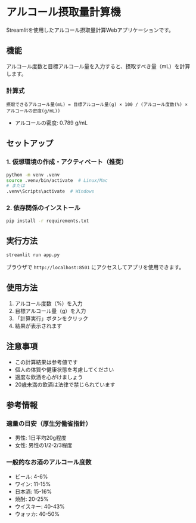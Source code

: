 # アルコール摂取量計算機

Streamlitを使用したアルコール摂取量計算Webアプリケーションです。

## 機能

アルコール度数と目標アルコール量を入力すると、摂取すべき量（mL）を計算します。

### 計算式

```
摂取できるアルコール量(mL) = 目標アルコール量(g) × 100 / (アルコール度数(%) × アルコールの密度(g/mL))
```

- アルコールの密度: 0.789 g/mL

## セットアップ

### 1. 仮想環境の作成・アクティベート（推奨）

```bash
python -m venv .venv
source .venv/bin/activate  # Linux/Mac
# または
.venv\Scripts\activate  # Windows
```

### 2. 依存関係のインストール

```bash
pip install -r requirements.txt
```

## 実行方法

```bash
streamlit run app.py
```

ブラウザで `http://localhost:8501` にアクセスしてアプリを使用できます。

## 使用方法

1. アルコール度数（%）を入力
2. 目標アルコール量（g）を入力
3. 「計算実行」ボタンをクリック
4. 結果が表示されます

## 注意事項

- この計算結果は参考値です
- 個人の体質や健康状態を考慮してください
- 適度な飲酒を心がけましょう
- 20歳未満の飲酒は法律で禁じられています

## 参考情報

### 適量の目安（厚生労働省指針）
- 男性: 1日平均20g程度
- 女性: 男性の1/2-2/3程度

### 一般的なお酒のアルコール度数
- ビール: 4-6%
- ワイン: 11-15%
- 日本酒: 15-16%
- 焼酎: 20-25%
- ウイスキー: 40-43%
- ウォッカ: 40-50%
